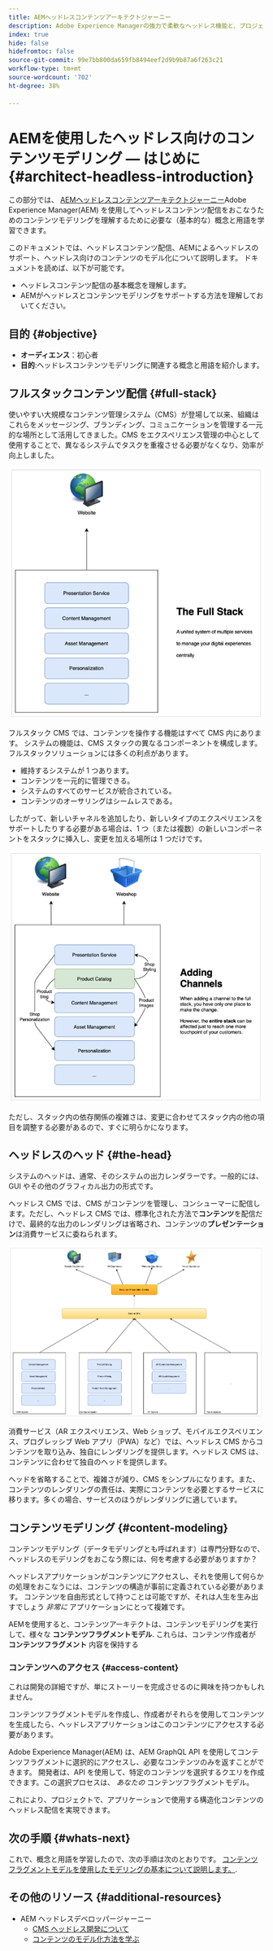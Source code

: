 ```yaml
---
title: AEMヘッドレスコンテンツアーキテクトジャーニー
description: Adobe Experience Managerの強力で柔軟なヘッドレス機能と、プロジェクトのコンテンツをモデル化する方法の紹介です。
index: true
hide: false
hidefromtoc: false
source-git-commit: 99e7bb800da659fb8494eef2d9b9b87a6f263c21
workflow-type: tm+mt
source-wordcount: '702'
ht-degree: 38%

---
```


# AEMを使用したヘッドレス向けのコンテンツモデリング — はじめに {#architect-headless-introduction}

この部分では、 [AEMヘッドレスコンテンツアーキテクトジャーニー](overview.md)Adobe Experience Manager(AEM) を使用してヘッドレスコンテンツ配信をおこなうためのコンテンツモデリングを理解するために必要な（基本的な）概念と用語を学習できます。

このドキュメントでは、ヘッドレスコンテンツ配信、AEMによるヘッドレスのサポート、ヘッドレス向けのコンテンツのモデル化について説明します。 ドキュメントを読めば、以下が可能です。

* ヘッドレスコンテンツ配信の基本概念を理解します。
* AEMがヘッドレスとコンテンツモデリングをサポートする方法を理解しておいてください。

## 目的 {#objective}

* **オーディエンス**：初心者
* **目的**:ヘッドレスコンテンツモデリングに関連する概念と用語を紹介します。

## フルスタックコンテンツ配信 {#full-stack}

使いやすい大規模なコンテンツ管理システム（CMS）が登場して以来、組織はこれらをメッセージング、ブランディング、コミュニケーションを管理する一元的な場所として活用してきました。CMS をエクスペリエンス管理の中心として使用することで、異なるシステムでタスクを重複させる必要がなくなり、効率が向上しました。

![従来のフルスタック CMS](/help/journey-headless/developer/assets/full-stack.png)

フルスタック CMS では、コンテンツを操作する機能はすべて CMS 内にあります。 システムの機能は、CMS スタックの異なるコンポーネントを構成します。フルスタックソリューションには多くの利点があります。

* 維持するシステムが 1 つあります。
* コンテンツを一元的に管理できる。
* システムのすべてのサービスが統合されている。
* コンテンツのオーサリングはシームレスである。

したがって、新しいチャネルを追加したり、新しいタイプのエクスペリエンスをサポートしたりする必要がある場合は、1 つ（または複数）の新しいコンポーネントをスタックに挿入し、変更を加える場所は 1 つだけです。

![スタックへの新しいチャネルの追加](/help/journey-headless/developer/assets/adding-channel.png)

ただし、スタック内の依存関係の複雑さは、変更に合わせてスタック内の他の項目を調整する必要があるので、すぐに明らかになります。

## ヘッドレスのヘッド {#the-head}

システムのヘッドは、通常、そのシステムの出力レンダラーです。一般的には、GUI やその他のグラフィカル出力の形式です。

ヘッドレス CMS では、CMS がコンテンツを管理し、コンシューマーに配信します。ただし、ヘッドレス CMS では、標準化された方法で&#x200B;**コンテンツ**&#x200B;を配信だけで、最終的な出力のレンダリングは省略され、コンテンツの&#x200B;**プレゼンテーション**&#x200B;は消費サービスに委ねられます。

![ヘッドレス CMS](/help/journey-headless/developer/assets/headless-cms.png)

消費サービス（AR エクスペリエンス、Web ショップ、モバイルエクスペリエンス、プログレッシブ Web アプリ（PWA）など）では、ヘッドレス CMS からコンテンツを取り込み、独自にレンダリングを提供します。ヘッドレス CMS は、コンテンツに合わせて独自のヘッドを提供します。

ヘッドを省略することで、複雑さが減り、CMS をシンプルになります。また、コンテンツのレンダリングの責任は、実際にコンテンツを必要とするサービスに移ります。多くの場合、サービスのほうがレンダリングに適しています。

## コンテンツモデリング {#content-modeling}

コンテンツモデリング（データモデリングとも呼ばれます）は専門分野なので、ヘッドレスのモデリングをおこなう際には、何を考慮する必要がありますか？

ヘッドレスアプリケーションがコンテンツにアクセスし、それを使用して何らかの処理をおこなうには、コンテンツの構造が事前に定義されている必要があります。 コンテンツを自由形式として持つことは可能ですが、それは人生を生み出すでしょう *非常に* アプリケーションにとって複雑です。

AEMを使用すると、コンテンツアーキテクトは、コンテンツモデリングを実行して、様々な **コンテンツフラグメントモデル**. これらは、コンテンツ作成者が **コンテンツフラグメント** 内容を保持する

### コンテンツへのアクセス {#access-content}

これは開発の詳細ですが、単にストーリーを完成させるのに興味を持つかもしれません。

コンテンツフラグメントモデルを作成し、作成者がそれらを使用してコンテンツを生成したら、ヘッドレスアプリケーションはこのコンテンツにアクセスする必要があります。

Adobe Experience Manager(AEM) は、AEM GraphQL API を使用してコンテンツフラグメントに選択的にアクセスし、必要なコンテンツのみを返すことができます。 開発者は、API を使用して、特定のコンテンツを選択するクエリを作成できます。この選択プロセスは、 *あなたの* コンテンツフラグメントモデル。

これにより、プロジェクトで、アプリケーションで使用する構造化コンテンツのヘッドレス配信を実現できます。

## 次の手順 {#whats-next}

これで、概念と用語を学習したので、次の手順は次のとおりです。 [コンテンツフラグメントモデルを使用したモデリングの基本について説明します。](basics.md).

## その他のリソース {#additional-resources}

* AEM ヘッドレスデベロッパージャーニー
   * [CMS ヘッドレス開発について](/help/journey-headless/developer/learn-about.md)
   * [コンテンツのモデル化方法を学ぶ](/help/journey-headless/developer/model-your-content.md)
